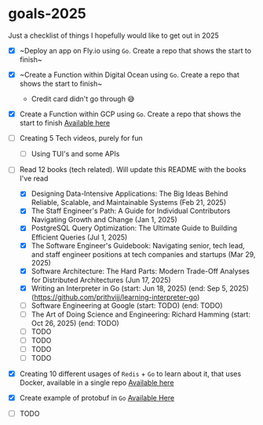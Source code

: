# goals-2025

Just a checklist of things I hopefully would like to get out in 2025

- [x] ~Deploy an app on Fly.io using `Go`. Create a repo that shows the start to finish~
- [x] ~Create a Function within Digital Ocean using `Go`. Create a repo that shows the start to finish~
  - Credit card didn't go through 😅 
- [x] Create a Function within GCP using `Go`. Create a repo that shows the start to finish [Available here](https://github.com/prithvijj/learning-gcp-go)
- [ ] Creating 5 Tech videos, purely for fun
   - [ ] Using TUI's and some APIs 
- [ ] Read 12 books (tech related). Will update this README with the books I've read
  - [x] Designing Data-Intensive Applications: The Big Ideas Behind Reliable, Scalable, and Maintainable Systems (Feb 21, 2025)
  - [x] The Staff Engineer's Path: A Guide for Individual Contributors Navigating Growth and Change (Jan 1, 2025)
  - [x] PostgreSQL Query Optimization: The Ultimate Guide to Building Efficient Queries (Jul 1, 2025)
  - [x] The Software Engineer's Guidebook: Navigating senior, tech lead, and staff engineer positions at tech companies and startups (Mar 29, 2025)
  - [x] Software Architecture: The Hard Parts: Modern Trade-Off Analyses for Distributed Architectures (Jun 17, 2025)
  - [x] Writing an Interpreter in Go (start: Jun 18, 2025) (end: Sep 5, 2025) (https://github.com/prithvijj/learning-interpreter-go)
  - [ ] Software Engineering at Google (start: TODO) (end: TODO)
  - [ ] The Art of Doing Science and Engineering: Richard Hamming (start: Oct 26, 2025) (end: TODO)
  - [ ] TODO
  - [ ] TODO
  - [ ] TODO
  - [ ] TODO
- [x] Creating 10 different usages of `Redis` + `Go` to learn about it, that uses Docker, available in a single repo [Available here](https://github.com/prithvijj/learning-redis)
- [x] Create example of protobuf in `Go` [Available Here](https://github.com/prithvijj/learning-protobuf)
- [ ] TODO


